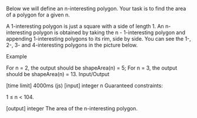 Below we will define an n-interesting polygon. Your task is to find the area of a polygon for a given n.

A 1-interesting polygon is just a square with a side of length 1. An n-interesting polygon is obtained by taking the n - 1-interesting polygon and appending 1-interesting polygons to its rim, side by side. You can see the 1-, 2-, 3- and 4-interesting polygons in the picture below.

Example

For n = 2, the output should be shapeArea(n) = 5;
For n = 3, the output should be shapeArea(n) = 13.
Input/Output

[time limit] 4000ms (js)
[input] integer n
Guaranteed constraints:

1 ≤ n < 104.

[output] integer
The area of the n-interesting polygon.
